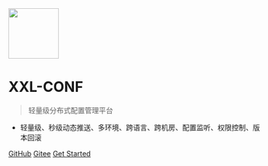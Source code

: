<img src="https://raw.githubusercontent.com/xuxueli/xxl-job/master/doc/images/xxl-logo.png" width="100" >

# XXL-CONF

> 轻量级分布式配置管理平台

- 轻量级、秒级动态推送、多环境、跨语言、跨机房、配置监听、权限控制、版本回滚


[GitHub](https://github.com/xuxueli/xxl-conf/)
[Gitee](http://gitee.com/xuxueli0323/xxl-conf)
[Get Started](#《分布式配置管理平台XXL-CONF》)